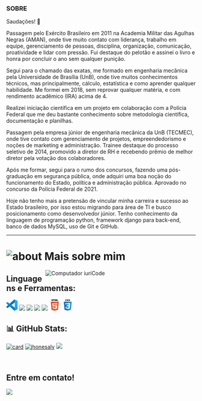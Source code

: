 ### SOBRE 

Saudações! 👋

Passagem pelo Exército Brasileiro em 2011 na Academia Militar das Agulhas Negras (AMAN), onde tive muito contato com liderança, trabalho em equipe, gerenciamento de pessoas, disciplina, organização, comunicação, proatividade e lidar com pressão. Fui destaque do pelotão e assinei o livro e honra por concluir o ano sem qualquer punição.

Segui para o chamado das exatas, me formado em engenharia mecânica pela Universidade de Brasília (UnB), onde tive muitos conhecimentos técnicos, mas principalmente, cálculo, estatística e como aprender qualquer habilidade. Me formei em 2018, sem reprovar qualquer matéria, e com rendimento acadêmico (IRA) acima de 4.

Realizei iniciação científica em um projeto em colaboração com a Polícia Federal que me deu bastante conhecimento sobre metodologia científica, documentação e planilhas.

Passagem pela empresa júnior de engenharia mecânica da UnB (TECMEC), onde tive contato com gerenciamento de projetos, empreendedorismo e noções de marketing e administração. Trainee destaque do processo seletivo de 2014, promovido a diretor de RH e recebendo prêmio de melhor diretor pela votação dos colaboradores.

Após me formar, segui para o rumo dos concursos, fazendo uma pós-graduação em segurança pública, onde adquiri uma boa noção do funcionamento do Estado, política e administração pública. Aprovado no concurso da Polícia Federal de 2021.

Hoje não tenho mais a pretensão de vincular minha carreira e sucesso ao Estado brasileiro, por isso estou migrando para área de TI e busco posicionamento como desenvolvedor júnior. Tenho conhecimento da linguagem de programação python, framework django para back-end, banco de dados MySQL, uso de Git e GitHub.

-------
# <img width="45" alt="about" src="https://raw.github.com/elizarov/elizarov/master/about.png"> Mais sobre mim

<img src="https://raw.githubusercontent.com/MicaelliMedeiros/micaellimedeiros/master/image/computer-illustration.png" min-width="400px" max-width="400px" width="400px" align="right" alt="Computador iuriCode">


## **Linguagens e Ferramentas:**  

<code><img height="30" src="https://raw.githubusercontent.com/github/explore/80688e429a7d4ef2fca1e82350fe8e3517d3494d/topics/visual-studio-code/visual-studio-code.png"></code>
<code><img height="30" src="https://img.shields.io/badge/GitHub-100000?style=for-the-badge&logo=github&logoColor=white"></code>
<code><img height="30" src="https://img.shields.io/badge/Git-E34F26?style=for-the-badge&logo=git&logoColor=white"></code>
<code><img height="30" src="https://img.shields.io/badge/Python-3776AB?style=for-the-badge&logo=python&logoColor=white"></code>
<code><img height="30" src="https://img.shields.io/badge/Django-092E20?style=for-the-badge&logo=django&logoColor=white"></code>
<code><img height="30" src="https://raw.githubusercontent.com/github/explore/80688e429a7d4ef2fca1e82350fe8e3517d3494d/topics/html/html.png"></code>
<code><img height="30" src="https://raw.githubusercontent.com/github/explore/80688e429a7d4ef2fca1e82350fe8e3517d3494d/topics/css/css.png"></code>

## **📊 GitHub Stats:**

[![card](https://github-readme-stats.vercel.app/api?username=jhonesaly&theme=default&show_icons=true)](https://github.com/anuraghazra/github-readme-stats)
[![jhonesaly](https://github-readme-stats.vercel.app/api/top-langs/?username=jhonesaly&hide=html&layout=compact&theme=default)](https://github.com/anuraghazra/github-readme-stats)
![](https://github-readme-streak-stats.herokuapp.com/?user=jhonesaly&theme=default&hide_border=false)



[website]: https://codedev.ga/
[twitter]: https://twitter.com/SEUTWITTER
[youtube]: https://www.youtube.com/user/SEUYOUTUBE/
[instagram]: https://www.instagram.com/SEUINSTAGRAM/
[linkedin]: https://www.linkedin.com/in/alyson-jhones-539767121/
<br>

## Entre em contato!

<code><a href="https://www.linkedin.com/in/alyson-jhones-539767121/" target="_blank"><img height="30" src="https://img.shields.io/badge/LinkedIn-0077B5?style=for-the-badge&logo=linkedin&logoColor=white"></code>
